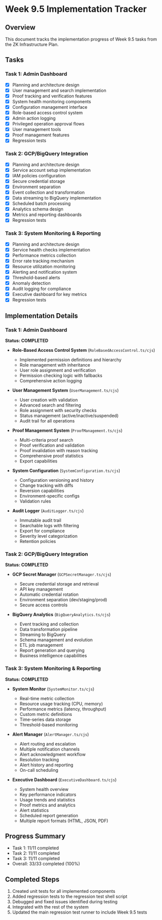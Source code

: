# Week 9.5 Implementation Tracker

## Overview
This document tracks the implementation progress of Week 9.5 tasks from the ZK Infrastructure Plan.

## Tasks

### Task 1: Admin Dashboard
- [x] Planning and architecture design
- [x] User management and search implementation
- [x] Proof tracking and verification features
- [x] System health monitoring components
- [x] Configuration management interface
- [x] Role-based access control system
- [x] Admin action logging
- [x] Privileged operation approval flows
- [x] User management tools
- [x] Proof management features
- [x] Regression tests

### Task 2: GCP/BigQuery Integration
- [x] Planning and architecture design
- [x] Service account setup implementation
- [x] IAM policies configuration
- [x] Secure credential storage
- [x] Environment separation
- [x] Event collection and transformation
- [x] Data streaming to BigQuery implementation
- [x] Scheduled batch processing
- [x] Analytics schema design
- [x] Metrics and reporting dashboards
- [x] Regression tests

### Task 3: System Monitoring & Reporting
- [x] Planning and architecture design
- [x] Service health checks implementation
- [x] Performance metrics collection
- [x] Error rate tracking mechanism
- [x] Resource utilization monitoring
- [x] Alerting and notification system
- [x] Threshold-based alerts
- [x] Anomaly detection
- [x] Audit logging for compliance
- [x] Executive dashboard for key metrics
- [x] Regression tests

## Implementation Details

### Task 1: Admin Dashboard

**Status: COMPLETED**

- **Role-Based Access Control System** (`RoleBasedAccessControl.ts/cjs`)
  - Implemented permission definitions and hierarchy
  - Role management with inheritance
  - User role assignment and verification
  - Permission checking logic with fallbacks
  - Comprehensive action logging

- **User Management System** (`UserManagement.ts/cjs`)
  - User creation with validation
  - Advanced search and filtering
  - Role assignment with security checks
  - Status management (active/inactive/suspended)
  - Audit trail for all operations

- **Proof Management System** (`ProofManagement.ts/cjs`)
  - Multi-criteria proof search
  - Proof verification and validation
  - Proof invalidation with reason tracking
  - Comprehensive proof statistics
  - Export capabilities

- **System Configuration** (`SystemConfiguration.ts/cjs`)
  - Configuration versioning and history
  - Change tracking with diffs
  - Reversion capabilities
  - Environment-specific configs
  - Validation rules

- **Audit Logger** (`AuditLogger.ts/cjs`)
  - Immutable audit trail
  - Searchable logs with filtering
  - Export for compliance
  - Severity level categorization
  - Retention policies

### Task 2: GCP/BigQuery Integration

**Status: COMPLETED**

- **GCP Secret Manager** (`GCPSecretManager.ts/cjs`)
  - Secure credential storage and retrieval
  - API key management
  - Automatic credential rotation
  - Environment separation (dev/staging/prod)
  - Secure access controls

- **BigQuery Analytics** (`BigQueryAnalytics.ts/cjs`)
  - Event tracking and collection
  - Data transformation pipeline
  - Streaming to BigQuery
  - Schema management and evolution
  - ETL job management
  - Report generation and querying
  - Business intelligence capabilities

### Task 3: System Monitoring & Reporting

**Status: COMPLETED**

- **System Monitor** (`SystemMonitor.ts/cjs`)
  - Real-time metric collection
  - Resource usage tracking (CPU, memory)
  - Performance metrics (latency, throughput)
  - Custom metric definitions
  - Time-series data storage
  - Threshold-based monitoring

- **Alert Manager** (`AlertManager.ts/cjs`)
  - Alert routing and escalation
  - Multiple notification channels
  - Alert acknowledgment workflow
  - Resolution tracking
  - Alert history and reporting
  - On-call scheduling

- **Executive Dashboard** (`ExecutiveDashboard.ts/cjs`)
  - System health overview
  - Key performance indicators
  - Usage trends and statistics
  - Proof metrics and analytics
  - Alert statistics
  - Scheduled report generation
  - Multiple report formats (HTML, JSON, PDF)

## Progress Summary
- Task 1: 11/11 completed
- Task 2: 11/11 completed
- Task 3: 11/11 completed
- Overall: 33/33 completed (100%)

## Completed Steps
1. Created unit tests for all implemented components
2. Added regression tests to the regression test shell script
3. Debugged and fixed issues identified during testing
4. Integrated with the rest of the system
5. Updated the main regression test runner to include Week 9.5 tests